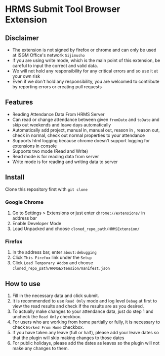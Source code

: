 # HRMS Submit Tool Browser Extension

## Disclaimer
* The extension is not signed by firefox or chrome and can only be used at ISGM Office's network `Sijimusho`
* If you are using write mode, which is the main point of this extension, be careful to input the correct and valid data.
* We will not hold any responsibility for any critical errors and so use it at your own risk
* Even if we don't hold any responsibility, you are welcomed to contribute by reporting errors or creating pull requests

## Features
* Reading Attendance Data From HRMS Server
* Can read or change attendance between given `fromDate` and `toDate` and skip out weekends and leave days automatically
* Automatically add project, manual in, manual out, reason in , reason out, check in normal, check out normal properties to your attendance
* Supports html logging because chrome doesn't support logging for extensions in console
* Supports two mode (Read and Write)
* Read mode is for reading data from server
* Write mode is for reading and writing data to server

## Install
Clone this repository first with `git clone`
### Google Chrome
1. Go to Settings > Extensions or just enter `chrome://extensions/` in address bar
2. Enable Developer Mode
3. Load Unpacked and choose `cloned_repo_path/HRMSExtension/`
### Firefox
1. In the address bar, enter `about:debugging`
2. Click `This Firefox` link under the `Setup`
3. Click `Load Temporary Addon` and choose `cloned_repo_path/HRMSExtension/manifest.json`

## How to use
1. Fill in the necessary data and click submit.
2. It is recommended to use `Read Only` mode and log level `Debug` at first to view the read results and check if the results are as you desired.
3. To actually make changes to your attendance data, just do step 1 and uncheck the `Read Only` checkbox.
4. For users who are working from home partially or fully, it is necessary to check `Worked From Home` checkbox.
5. If you have taken any leave (full or half), please add your leave dates so that the plugin will skip making changes to those dates
6. For public holidays, please add the dates as leaves so the plugin will not make any changes to them.
